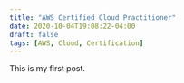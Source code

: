 ```yaml
---
title: "AWS Certified Cloud Practitioner"
date: 2020-10-04T19:08:22-04:00
draft: false
tags: [AWS, Cloud, Certification]
---
```

This is my first post.
